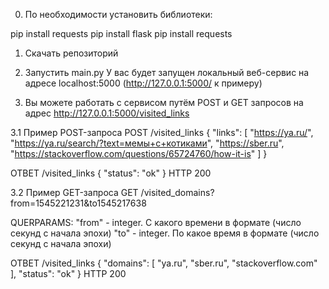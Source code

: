 0. По необходимости установить библиотеки:

pip install requests
pip install flask
pip install requests

1. Скачать репозиторий

2. Запустить main.py
У вас будет запущен локальный веб-сервис на адресе localhost:5000 (http://127.0.0.1:5000/ к примеру)

3. Вы можете работать с сервисом путём POST и GET запросов на адрес http://127.0.0.1:5000/visited_links
   
3.1 Пример POST-запроса
   POST /visited_links
   {
"links": [
"https://ya.ru/",
"https://ya.ru/search/?text=мемы+с+котиками",
"https://sber.ru",
"https://stackoverflow.com/questions/65724760/how-it-is"
]
}

ОТВЕТ /visited_links
{
"status": "ok"
}
HTTP 200

3.2 Пример GET-запроса
GET /visited_domains?from=1545221231&to1545217638

QUERPARAMS:
"from" - integer. С какого времени в формате (число секунд с начала эпохи)
"to" - integer. По какое время в формате (число секунд с начала эпохи)

ОТВЕТ /visited_links
{
"domains": [
"ya.ru",
"sber.ru",
"stackoverflow.com"
],
"status": "ok"
}
HTTP 200

